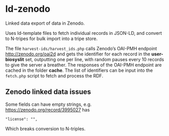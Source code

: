 # ld-zenodo

Linked data export of data in Zenodo. 

Uses ld-template files to fetch individual records in JSON-LD, and convert to N-tripes for bulk import into a tripe store.

The file `harvest-ids/harvest_ids.php` calls Zenodo’s OAI-PMH endpoint http://zenodo.org/oai2d and gets the identifier for each record in the **user-biosyslit** set, outputting one per line, with random pauses every 10 records to give the server a breather. The responses of the OAI-PMH endpoint are cached in the folder **cache**. The list of identifiers can be input into the `fetch.php` script to fetch and process the RDF.


## Zenodo linked data issues

Some fields can have empty strings, e.g. https://zenodo.org/record/3995027 has 

```
"license": "", 
```

Which breaks conversion to N-triples.
